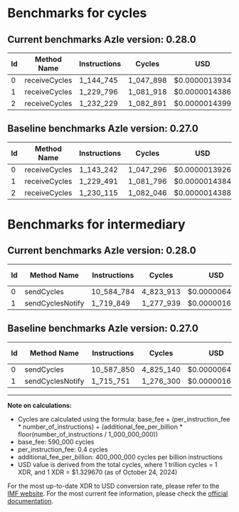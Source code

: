 # Benchmarks for cycles

## Current benchmarks Azle version: 0.28.0

| Id  | Method Name   | Instructions | Cycles    | USD           | USD/Million Calls | Change                          |
| --- | ------------- | ------------ | --------- | ------------- | ----------------- | ------------------------------- |
| 0   | receiveCycles | 1_144_745    | 1_047_898 | $0.0000013934 | $1.39             | <font color="red">+1_503</font> |
| 1   | receiveCycles | 1_229_796    | 1_081_918 | $0.0000014386 | $1.43             | <font color="red">+305</font>   |
| 2   | receiveCycles | 1_232_229    | 1_082_891 | $0.0000014399 | $1.43             | <font color="red">+2_114</font> |

## Baseline benchmarks Azle version: 0.27.0

| Id  | Method Name   | Instructions | Cycles    | USD           | USD/Million Calls |
| --- | ------------- | ------------ | --------- | ------------- | ----------------- |
| 0   | receiveCycles | 1_143_242    | 1_047_296 | $0.0000013926 | $1.39             |
| 1   | receiveCycles | 1_229_491    | 1_081_796 | $0.0000014384 | $1.43             |
| 2   | receiveCycles | 1_230_115    | 1_082_046 | $0.0000014388 | $1.43             |

# Benchmarks for intermediary

## Current benchmarks Azle version: 0.28.0

| Id  | Method Name      | Instructions | Cycles    | USD           | USD/Million Calls | Change                            |
| --- | ---------------- | ------------ | --------- | ------------- | ----------------- | --------------------------------- |
| 0   | sendCycles       | 10_584_784   | 4_823_913 | $0.0000064142 | $6.41             | <font color="green">-3_066</font> |
| 1   | sendCyclesNotify | 1_719_849    | 1_277_939 | $0.0000016992 | $1.69             | <font color="red">+4_098</font>   |

## Baseline benchmarks Azle version: 0.27.0

| Id  | Method Name      | Instructions | Cycles    | USD           | USD/Million Calls |
| --- | ---------------- | ------------ | --------- | ------------- | ----------------- |
| 0   | sendCycles       | 10_587_850   | 4_825_140 | $0.0000064158 | $6.41             |
| 1   | sendCyclesNotify | 1_715_751    | 1_276_300 | $0.0000016971 | $1.69             |

---

**Note on calculations:**

- Cycles are calculated using the formula: base_fee + (per_instruction_fee \* number_of_instructions) + (additional_fee_per_billion \* floor(number_of_instructions / 1_000_000_000))
- base_fee: 590_000 cycles
- per_instruction_fee: 0.4 cycles
- additional_fee_per_billion: 400_000_000 cycles per billion instructions
- USD value is derived from the total cycles, where 1 trillion cycles = 1 XDR, and 1 XDR = $1.329670 (as of October 24, 2024)

For the most up-to-date XDR to USD conversion rate, please refer to the [IMF website](https://www.imf.org/external/np/fin/data/rms_sdrv.aspx).
For the most current fee information, please check the [official documentation](https://internetcomputer.org/docs/current/developer-docs/gas-cost#execution).

